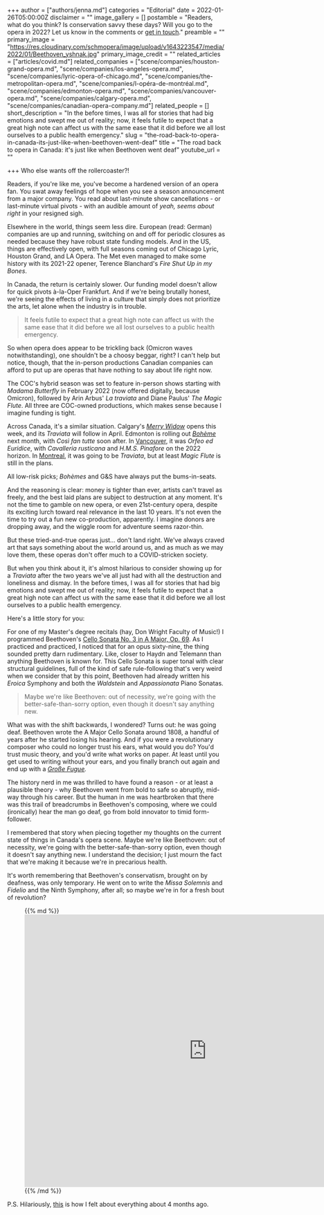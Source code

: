 +++
author = ["authors/jenna.md"]
categories = "Editorial"
date = 2022-01-26T05:00:00Z
disclaimer = ""
image_gallery = []
postamble = "Readers, what do you think? Is conservation savvy these days? Will you go to the opera in 2022? Let us know in the comments or [get in touch](mailto:hello@schmopera.com)."
preamble = ""
primary_image = "https://res.cloudinary.com/schmopera/image/upload/v1643223547/media/2022/01/Beethoven_yshnak.jpg"
primary_image_credit = ""
related_articles = ["articles/covid.md"]
related_companies = ["scene/companies/houston-grand-opera.md", "scene/companies/los-angeles-opera.md", "scene/companies/lyric-opera-of-chicago.md", "scene/companies/the-metropolitan-opera.md", "scene/companies/l-opéra-de-montréal.md", "scene/companies/edmonton-opera.md", "scene/companies/vancouver-opera.md", "scene/companies/calgary-opera.md", "scene/companies/canadian-opera-company.md"]
related_people = []
short_description = "In the before times, I was all for stories that had big emotions and swept me out of reality; now, it feels futile to expect that a great high note can affect us with the same ease that it did before we all lost ourselves to a public health emergency."
slug = "the-road-back-to-opera-in-canada-its-just-like-when-beethoven-went-deaf"
title = "The road back to opera in Canada: it's just like when Beethoven went deaf"
youtube_url = ""

+++
Who else wants off the rollercoaster?!

Readers, if you're like me, you've become a hardened version of an opera fan. You swat away feelings of hope when you see a season announcement from a major company. You read about last-minute show cancellations  - or last-minute virtual pivots - with an audible amount of _yeah, seems about right_ in your resigned sigh.

Elsewhere in the world, things seem less dire. European (read: German) companies are up and running, switching on and off for periodic closures as needed because they have robust state funding models. And in the US, things are effectively open, with full seasons coming out of Chicago Lyric, Houston Grand, and LA Opera. The Met even managed to make some history with its 2021-22 opener, Terence Blanchard's _Fire Shut Up in my Bones_.

In Canada, the return is certainly slower. Our funding model doesn't allow for quick pivots à-la-Oper Frankfurt. And if we're being brutally honest, we're seeing the effects of living in a culture that simply does not prioritize the arts, let alone when the industry is in trouble.

> It feels futile to expect that a great high note can affect us with the same ease that it did before we all lost ourselves to a public health emergency.

So when opera does appear to be trickling back (Omicron waves notwithstanding), one shouldn't be a choosy beggar, right? I can't help but notice, though, that the in-person productions Canadian companies can afford to put up are operas that have nothing to say about life right now.

The COC's hybrid season was set to feature in-person shows starting with _Madama Butterfly_ in February 2022 (now offered digitally, because Omicron), followed by Arin Arbus' _La traviata_ and Diane Paulus' _The Magic Flute_. All three are COC-owned productions, which makes sense because I imagine funding is tight.

Across Canada, it's a similar situation. Calgary's [_Merry Widow_](https://calgaryopera.com/21-22/merry-widow) opens this week, and its _Traviata_ will follow in April. Edmonton is rolling out [_Bohème_](https://www.edmontonopera.com/2022/boheme) next month, with _Così fan tutte_ soon after. In [Vancouver](https://www.vancouveropera.ca/), it was _Orfeo ed Euridice_, with _Cavalleria rusticana_ and _H.M.S. Pinafore_ on the 2022 horizon. In [Montreal](https://www.operademontreal.com/en/shows/2021-2022-season), it was going to be _Traviata_, but at least _Magic Flute_ is still in the plans.

All low-risk picks; _Bohèmes_ and G&S have always put the bums-in-seats.

And the reasoning is clear: money is tighter than ever, artists can't travel as freely, and the best laid plans are subject to destruction at any moment. It's not the time to gamble on new opera, or even 21st-century opera, despite its exciting lurch toward real relevance in the last 10 years. It's not even the time to try out a fun new co-production, apparently. I imagine donors are dropping away, and the wiggle room for adventure seems razor-thin.

But these tried-and-true operas just... don't land right. We've always craved art that says something about the world around us, and as much as we may love them, these operas don't offer much to a COVID-stricken society.

But when you think about it, it's almost hilarious to consider showing up for a _Traviata_ after the two years we've all just had with all the destruction and loneliness and dismay. In the before times, I was all for stories that had big emotions and swept me out of reality; now, it feels futile to expect that a great high note can affect us with the same ease that it did before we all lost ourselves to a public health emergency.

Here's a little story for you:

For one of my Master's degree recitals (hay, Don Wright Faculty of Music!) I programmed Beethoven's [Cello Sonata No. 3 in A Major, Op. 69](https://www.youtube.com/watch?v=X9pivx91mVk). As I practiced and practiced, I noticed that for an opus sixty-nine, the thing sounded pretty darn rudimentary. Like, closer to Haydn and Telemann than anything Beethoven is known for. This Cello Sonata is super tonal with clear structural guidelines, full of the kind of safe rule-following that's very weird when we consider that by this point, Beethoven had already written his _Eroica_ Symphony and both the _Waldstein_ and _Appassionata_ Piano Sonatas.

> Maybe we're like Beethoven: out of necessity, we're going with the better-safe-than-sorry option, even though it doesn't say anything new.

What was with the shift backwards, I wondered? Turns out: he was going deaf. Beethoven wrote the A Major Cello Sonata around 1808, a handful of years after he started losing his hearing. And if you were a revolutionary composer who could no longer trust his ears, what would you do? You'd trust music theory, and you'd write what works on paper. At least until you get used to writing without your ears, and you finally branch out again and end up with a [_Große Fugue_](https://en.wikipedia.org/wiki/Grosse_Fuge)_._

The history nerd in me was thrilled to have found a reason - or at least a plausible theory - why Beethoven went from bold to safe so abruptly, mid-way through his career. But the human in me was heartbroken that there was this trail of breadcrumbs in Beethoven's composing, where we could (ironically) hear the man go deaf, go from bold innovator to timid form-follower.

I remembered that story when piecing together my thoughts on the current state of things in Canada's opera scene. Maybe we're like Beethoven: out of necessity, we're going with the better-safe-than-sorry option, even though it doesn't say anything new. I understand the decision; I just mourn the fact that we're making it because we're in precarious health.

It's worth remembering that Beethoven's conservatism, brought on by deafness, was only temporary. He went on to write the _Missa Solemnis_ and _Fidelio_ and the Ninth Symphony, after all; so maybe we're in for a fresh bout of revolution?

<figure data-type="video">{{% md %}}<iframe width="840" height="630" src="https://www.youtube.com/embed/X9pivx91mVk" title="YouTube video player" frameborder="0" allow="accelerometer; autoplay; clipboard-write; encrypted-media; gyroscope; picture-in-picture" allowfullscreen></iframe>{{% /md %}}

</figure>

P.S. Hilariously, [this](/help-the-pandemic-has-made-me-opera-conservative/) is how I felt about everything about 4 months ago.